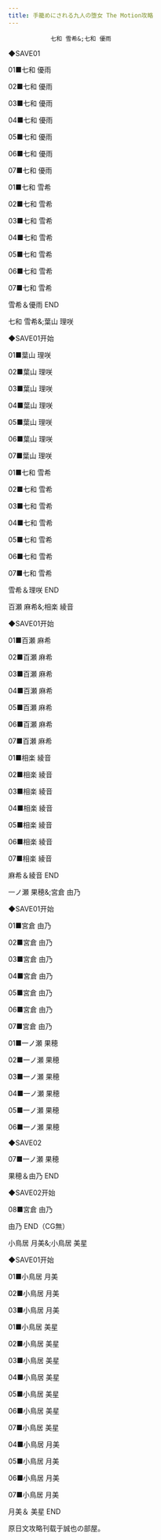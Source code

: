 ```yaml
---
title: 手籠めにされる九人の堕女 The Motion攻略
---
```


                七和 雪希&;七和 優雨



◆SAVE01

01■七和 優雨

02■七和 優雨

03■七和 優雨

04■七和 優雨

05■七和 優雨

06■七和 優雨

07■七和 優雨



01■七和 雪希

02■七和 雪希

03■七和 雪希

04■七和 雪希

05■七和 雪希

06■七和 雪希

07■七和 雪希



雪希＆優雨 END



七和 雪希&;葉山 理咲



◆SAVE01开始

01■葉山 理咲

02■葉山 理咲

03■葉山 理咲

04■葉山 理咲

05■葉山 理咲

06■葉山 理咲

07■葉山 理咲



01■七和 雪希

02■七和 雪希

03■七和 雪希

04■七和 雪希

05■七和 雪希

06■七和 雪希

07■七和 雪希



雪希＆理咲 END



百瀬 麻希&;相楽 綾音



◆SAVE01开始

01■百瀬 麻希

02■百瀬 麻希

03■百瀬 麻希

04■百瀬 麻希

05■百瀬 麻希

06■百瀬 麻希

07■百瀬 麻希



01■相楽 綾音

02■相楽 綾音

03■相楽 綾音

04■相楽 綾音

05■相楽 綾音

06■相楽 綾音

07■相楽 綾音



麻希＆綾音 END



一ノ瀬 果穂&;宮倉 由乃



◆SAVE01开始

01■宮倉 由乃

02■宮倉 由乃

03■宮倉 由乃

04■宮倉 由乃

05■宮倉 由乃

06■宮倉 由乃

07■宮倉 由乃



01■一ノ瀬 果穂

02■一ノ瀬 果穂

03■一ノ瀬 果穂

04■一ノ瀬 果穂

05■一ノ瀬 果穂

06■一ノ瀬 果穂

◆SAVE02

07■一ノ瀬 果穂



果穂＆由乃 END



◆SAVE02开始

08■宮倉 由乃



由乃 END（CG無）



小鳥居 月美&;小鳥居 美星



◆SAVE01开始

01■小鳥居 月美

02■小鳥居 月美

03■小鳥居 月美



01■小鳥居 美星

02■小鳥居 美星

03■小鳥居 美星

04■小鳥居 美星

05■小鳥居 美星

06■小鳥居 美星

07■小鳥居 美星



04■小鳥居 月美

05■小鳥居 月美

06■小鳥居 月美

07■小鳥居 月美



月美＆ 美星 END



原日文攻略刊载于誠也の部屋。


              
